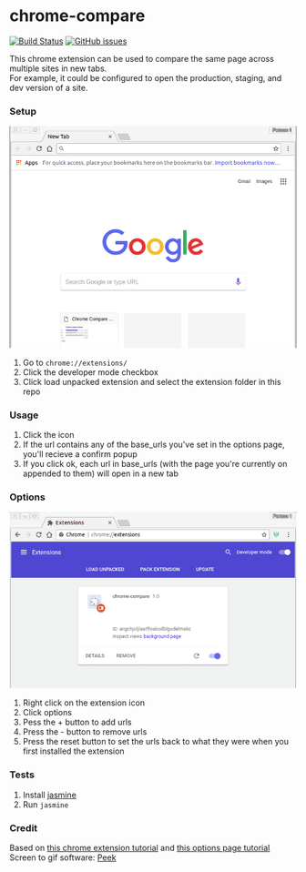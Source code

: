 # chrome-compare 

[![Build Status](https://travis-ci.org/ConorSheehan1/chrome-compare.svg?branch=master)](https://travis-ci.org/ConorSheehan1/chrome-compare)
[![GitHub issues](https://img.shields.io/github/issues/ConorSheehan1/chrome-compare.svg)](ConorSheehan1/chrome-compare/issues)

This chrome extension can be used to compare the same page across multiple sites in new tabs.  
For example, it could be configured to open the production, staging, and dev version of a site.  


### Setup
![setup gif](docs_assets/setup.gif)
1. Go to ```chrome://extensions/```  
1. Click the developer mode checkbox  
1. Click load unpacked extension and select the extension folder in this repo

### Usage
1. Click the icon
1. If the url contains any of the base_urls you've set in the options page, you'll recieve a confirm popup
1. If you click ok, each url in base_urls (with the page you're currently on appended to them) will open in a new tab

### Options
![options gif](docs_assets/options.gif)
1. Right click on the extension icon
1. Click options
1. Pess the + button to add urls
1. Press the - button to remove urls
1. Press the reset button to set the urls back to what they were when you first installed the extension

### Tests
1. Install [jasmine](https://github.com/jasmine/jasmine)
1. Run ```jasmine```

### Credit
Based on [this chrome extension tutorial](https://robots.thoughtbot.com/how-to-make-a-chrome-extension#load-your-extension-into-chrome)
and [this options page tutorial](https://www.youtube.com/watch?v=d4RPNh_m8gc)  
Screen to gif software: [Peek](https://github.com/phw/peek)  
